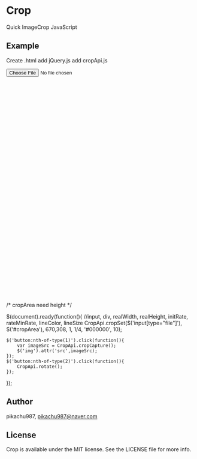 # Crop

Quick ImageCrop JavaScript

## Example
Create .html
add jQuery.js
add cropApi.js

<input type="file" id="file">
<div id="cropArea" style="height: 600px;"></div>
/* cropArea need height */

$(document).ready(function(){
    //input, div, realWidth, realHeight, initRate, rateMinRate, lineColor, lineSize
    CropApi.cropSet($('input[type="file"]'), $('#cropArea'), 670,308, 1, 1/4, '#000000', 10);
    

    $('button:nth-of-type(1)').click(function(){
        var imageSrc = CropApi.cropCapture();
        $('img').attr('src',imageSrc);
    });
    $('button:nth-of-type(2)').click(function(){
        CropApi.rotate();
    });
});

## Author

pikachu987, pikachu987@naver.com

## License

Crop is available under the MIT license. See the LICENSE file for more info.
